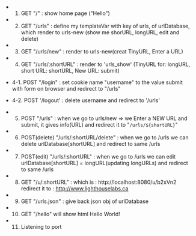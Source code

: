 
- 1. GET "/" : show home page ("Hello")
- 2. GET "/urls" : define my templateVar with key of urls, of urlDatabase, which render to urls-new (show me shorURL, longURL, edit and delete)
- 3. GET "/urls/new" : render to urls-new(creat TinyURL, Enter a URL)
- 4. GET "/urls/:shortURL" : render to 'urls_show' (TinyURL for: longURL, short URL: shortURL, New URL: submit)
- 4-1. POST "/login" : set cookie name "username" to the value submit with form on browser and redirect to "/urls"
- 4-2. POST '/logout' : delete username and redirect to '/urls'
- 5. POST "/urls" : when we go to urls/new => we Enter a NEW URL and submit, it gives info(URL) and redirect it to "`/urls/${shortURL}`"

- 6. POST(delete) "/urls/:shortURL/delete" :
when we go to /urls we can delete urlDatabase[shortURL] and redirect to same /urls

- 7. POST(edit) "/urls/:shortURL" : when we go to /urls we can edit urlDatabase[shortURL] = longURL(updating longURLs) and redirect to same /urls

- 8. GET "/u/:shortURL" : which is : http://localhost:8080/u/b2xVn2 redirect it to : http://www.lighthouselabs.ca

- 9. GET "/urls.json" : give back json obj of urlDatabase

- 10. GET "/hello" will show html Hello World!

- 11. Listening to port
